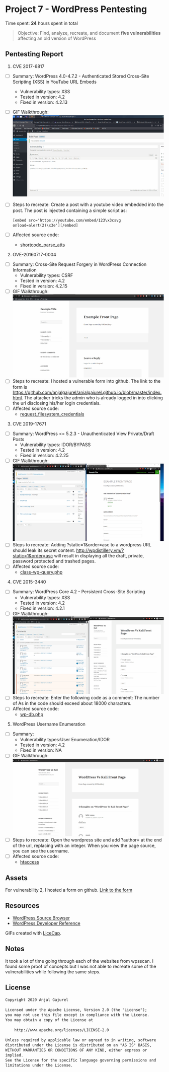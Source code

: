 # Project 7 - WordPress Pentesting

Time spent: **24** hours spent in total

> Objective: Find, analyze, recreate, and document **five vulnerabilities** affecting an old version of WordPress

## Pentesting Report

1. CVE 2017-6817
  - [ ] Summary: WordPress 4.0-4.7.2 - Authenticated Stored Cross-Site Scripting (XSS) in YouTube URL Embeds
    - Vulnerability types: XSS
    - Tested in version: 4.2
    - Fixed in version: 4.2.13
  - [ ] GIF Walkthrough: <img src="vulnerability1.gif" alt="Vulnerability 1">
  - [ ] Steps to recreate: Create a post with a youtube video embedded into the post. The post is injected containing a simple script as: 
  
        [embed src='https://youtube.com/embed/123\x3csvg onload=alert(2)\x3e'][/embed]
  - [ ] Affected source code:
    - [shortcode_parse_atts](https://developer.wordpress.org/reference/functions/shortcode_parse_atts/)
2. OVE-20160717-0004
  - [ ] Summary: Cross-Site Request Forgery in WordPress Connection Information
    - Vulnerability types: CSRF
    - Tested in version: 4.2
    - Fixed in version: 4.2.15
  - [ ] GIF Walkthrough: <img src="vulnerability2.gif" alt="Vulnerability 2">
  - [ ] Steps to recreate: I hosted a vulnerable form into github. The link to the form is https://github.com/anjalgajurel/anjalgajurel.github.io/blob/master/index.html. The             attacker tricks the admin who is already logged in into clicking the url disclosing his/her login credentials.
  - [ ] Affected source code: 
    - [request_filesystem_credentials](https://developer.wordpress.org/reference/functions/request_filesystem_credentials/)
3. CVE 2019-17671
  - [ ] Summary: WordPress <= 5.2.3 - Unauthenticated View Private/Draft Posts
    - Vulnerability types: IDOR/BYPASS
    - Tested in version: 4.2
    - Fixed in version: 4.2.25
  - [ ] GIF Walkthrough: <img src="vulnerability3.gif" alt="Vulnerability 3">
  - [ ] Steps to recreate: Adding ?static=1&order=asc to a wordpress URL should leak its secret content. http://wpdistillery.vm/?static=1&order=asc will result in displaying           all the draft, private, password protected and trashed pages.
  - [ ] Affected source code:
    - [class-wp-query.php](https://developer.wordpress.org/reference/files/wp-includes/class-wp-query.php/)
4. CVE 2015-3440
  - [ ] Summary: WordPress Core 4.2 - Persistent Cross-Site Scripting 
    - Vulnerability types: XSS
    - Tested in version: 4.2
    - Fixed in version: 4.2.1
  - [ ] GIF Walkthrough: <img src="vulnerability4.gif" alt="Vulnerability 4">
  - [ ] Steps to recreate: Enter the following code as a comment:
      <a title='x onmouseover=alert(unescape(/hello%20world/.source)) style=position:absolute;left:0;top:0;width:5000px;height:5000px  AAAAAAAAAAAA...[64 kb]..AAA'></a>
      The number of As in the code should exceed about 18000 characters.
  - [ ] Affected source code:
    - [wp-db.php](https://developer.wordpress.org/reference/files/wp-includes/wp-db.php/)
5. WordPress Username Enumeration
  - [ ] Summary: 
    - Vulnerability types:User Enumeration/IDOR
    - Tested in version: 4.2
    - Fixed in version: NA
  - [ ] GIF Walkthrough: <img src="vulnerability5.gif" alt="Vulnerability 5">
  - [ ] Steps to recreate: Open the wordpress site and add ?author=<number> at the end of the url, replacing <number> with an integer. When you view the page source, you can
        see the username.
  - [ ] Affected source code:
    - [htaccess](https://wordpress.org/support/article/htaccess/) 

## Assets

For vulnerability 2, I hosted a form on github. [Link to the form](https://github.com/anjalgajurel/anjalgajurel.github.io/blob/master/index.html)

## Resources

- [WordPress Source Browser](https://core.trac.wordpress.org/browser/)
- [WordPress Developer Reference](https://developer.wordpress.org/reference/)

GIFs created with [LiceCap](http://www.cockos.com/licecap/).

## Notes

It took a lot of time going through each of the websites from wpsscan. I found some proof of concepts but I was not able to recreate some of the vulnerabilities while following the same steps. 

## License

    Copyright 2020 Anjal Gajurel

    Licensed under the Apache License, Version 2.0 (the "License");
    you may not use this file except in compliance with the License.
    You may obtain a copy of the License at

        http://www.apache.org/licenses/LICENSE-2.0

    Unless required by applicable law or agreed to in writing, software
    distributed under the License is distributed on an "AS IS" BASIS,
    WITHOUT WARRANTIES OR CONDITIONS OF ANY KIND, either express or implied.
    See the License for the specific language governing permissions and
    limitations under the License.
